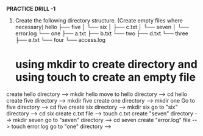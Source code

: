 **PRACTICE DRILL -1**
1. Create the following directory structure. (Create empty files where necessary)
    hello
├── five
│   └── six
│       ├── c.txt
│       └── seven
│           └── error.log
└── one
    ├── a.txt
    ├── b.txt
    └── two
        ├── d.txt
        └── three
            ├── e.txt
            └── four
                └── access.log
   # using mkdir to create directory and using touch to create an empty file
create hello directory --> mkdir hello 
move to hello directory --> cd hello 
create five directory --> mkdir five 
create one directory --> mkdir one 
Go to five directory  --> cd five 
create six directory --> mkdir six 
go to "six" directory --> cd six 
create c.txt file --> touch c.txt 
create "seven" directory --> mkdir seven 
go to "seven" directory --> cd seven 
create "error.log" file --> touch error.log
go to "one" directory -->

   

